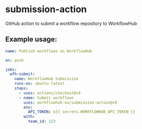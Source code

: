 # submission-action
GitHub action to submit a workflow repository to WorkflowHub

## Example usage:
```yaml
name: Publish workflows on WorkflowHub

on: push

jobs:
  wfh-submit:
    name: WorkflowHub Submission
    runs-on: ubuntu-latest
    steps:
      - uses: actions/checkout@v4
      - name: Submit workflows
        uses: workflowhub-eu/submission-action@v0
        env:
          API_TOKEN: ${{ secrets.WORKFLOWHUB_API_TOKEN }}
        with:
          team_id: 123
```


